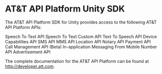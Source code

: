 AT&T API Platform Unity SDK
=========================

The AT&T API Platform SDK for Unity provides access to the following AT&T API Platform APIs:

Speech To Text API
Speech To Text Custom API
Text To Speech API
Device Capabilities API
SMS API
MMS API
Location API
Notary API
Payment API
Call Management API (Beta)
In-application Messaging From Mobile Number API
Advertisement API

The complete documentation for the AT&T API Platform can be found at http://developer.att.com.
